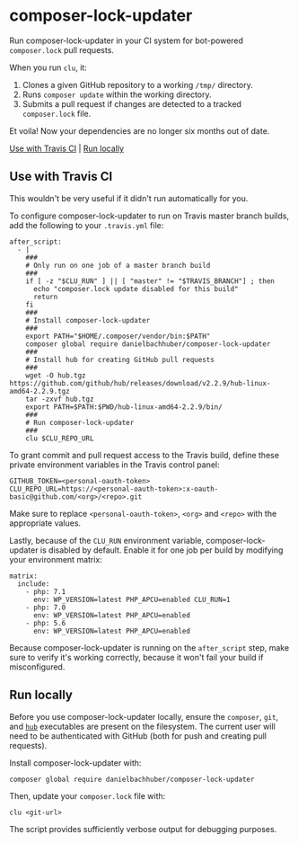 composer-lock-updater
=====================

Run composer-lock-updater in your CI system for bot-powered `composer.lock` pull requests.

When you run `clu`, it:

1. Clones a given GitHub repository to a working `/tmp/` directory.
2. Runs `composer update` within the working directory.
3. Submits a pull request if changes are detected to a tracked `composer.lock` file.

Et voila! Now your dependencies are no longer six months out of date.

[Use with Travis CI](#use-with-travis-ci) | [Run locally](#run-locally)

## Use with Travis CI

This wouldn't be very useful if it didn't run automatically for you.

To configure composer-lock-updater to run on Travis master branch builds, add the following to your `.travis.yml` file:

    after_script:
      - |
        ###
        # Only run on one job of a master branch build
        ###
        if [ -z "$CLU_RUN" ] || [ "master" != "$TRAVIS_BRANCH"] ; then
          echo "composer.lock update disabled for this build"
          return
        fi
        ###
        # Install composer-lock-updater
        ###
        export PATH="$HOME/.composer/vendor/bin:$PATH"
        composer global require danielbachhuber/composer-lock-updater
        ###
        # Install hub for creating GitHub pull requests
        ###
        wget -O hub.tgz https://github.com/github/hub/releases/download/v2.2.9/hub-linux-amd64-2.2.9.tgz
        tar -zxvf hub.tgz
        export PATH=$PATH:$PWD/hub-linux-amd64-2.2.9/bin/
        ###
        # Run composer-lock-updater
        ###
        clu $CLU_REPO_URL

To grant commit and pull request access to the Travis build, define these private environment variables in the Travis control panel:

    GITHUB_TOKEN=<personal-oauth-token>
    CLU_REPO_URL=https://<personal-oauth-token>:x-oauth-basic@github.com/<org>/<repo>.git

Make sure to replace `<personal-oauth-token>`, `<org>` and `<repo>` with the appropriate values.

Lastly, because of the `CLU_RUN` environment variable, composer-lock-updater is disabled by default. Enable it for one job per build by modifying your environment matrix:

    matrix:
      include:
        - php: 7.1
          env: WP_VERSION=latest PHP_APCU=enabled CLU_RUN=1
        - php: 7.0
          env: WP_VERSION=latest PHP_APCU=enabled
        - php: 5.6
          env: WP_VERSION=latest PHP_APCU=enabled

Because composer-lock-updater is running on the `after_script` step, make sure to verify it's working correctly, because it won't fail your build if misconfigured.

## Run locally

Before you use composer-lock-updater locally, ensure the `composer`, `git`, and [`hub`](https://github.com/github/hub) executables are present on the filesystem. The current user will need to be authenticated with GitHub (both for push and creating pull requests).

Install composer-lock-updater with:

    composer global require danielbachhuber/composer-lock-updater

Then, update your `composer.lock` file with:

    clu <git-url>

The script provides sufficiently verbose output for debugging purposes.
